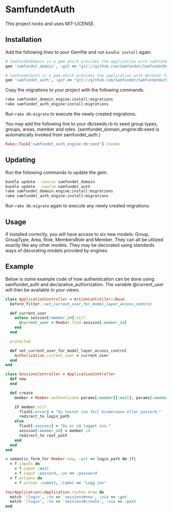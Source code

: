 # SamfundetAuth

This project rocks and uses MIT-LICENSE.

## Installation

Add the following lines to your Gemfile and run `bundle install` again.

```ruby
# SamfundetDomain is a gem which provides the application with samfundets domain models.
gem 'samfundet_domain', :git => "git://github.com/Samfundet/SamfundetDomain.git"

# SamfundetAuth is a gem which provides the application with methods for authenticating against mdb2.
gem 'samfundet_auth', :git => "git://github.com/Samfundet/SamfundetAuth.git"
```

Copy the migrations to your project with the following commands.

```bash
rake samfundet_domain_engine:install:migrations
rake samfundet_auth_engine:install:migrations
```

Run `rake db:migrate` to execute the newly created migrations.

You may add the following line to your db/seeds.rb to seed group types, groups, areas, member
and roles. (samfundet_domain_engine:db:seed is automatically invoked from samfundet_auth.)

```ruby
Rake::Task['samfundet_auth_engine:db:seed'].invoke
```

## Updating

Run the following commands to update the gem.

```bash
bundle update --source samfundet_domain
bundle update --source samfundet_auth
rake samfundet_domain_engine:install:migrations
rake samfundet_auth_engine:install:migrations
```

Run `rake db:migrate` again to execute any newly created migrations.

## Usage

If installed correctly, you will have access to six new models: Group, GroupType, Area, Role,
MembersRole and Member. They can all be utilized exactly like any other models. They may be
decorated using standards ways of decorating models provided by engines.

## Example

Below is some example code of how authentication can be done using samfundet_auth and
declarative_authorization. The variable @current_user will then be available in your views.

```ruby
class ApplicationController < ActionController::Base
  before_filter :set_current_user_for_model_layer_access_control

  def current_user
    unless session[:member_id].nil?
      @current_user = Member.find session[:member_id]
    end
  end

  protected

  def set_current_user_for_model_layer_access_control
    Authorization.current_user = current_user
  end
end
```

```ruby
class SessionsController < ApplicationController
  def new
  end

  def create
    member = Member.authenticate params[:member][:mail], params[:member][:passord]

    if member.nil?
      flash[:error] = "Du tastet inn feil brukernavn eller passord."
      redirect_to login_path
    else
      flash[:success] = "Du er nå logget inn."
      session[:member_id] = member.id
      redirect_to root_path
    end
  end
end
```

```ruby
= semantic_form_for Member.new, :url => login_path do |f|
  = f.inputs do
    = f.input :mail
    = f.input :passord, :as => :password
  = f.actions do
    = f.action :submit, :label => "Logg inn"
```

```ruby
YourApplication::Application.routes.draw do
  match '/login', :to => 'sessions#new', :via => :get
  match '/login', :to => 'sessions#create', :via => :post
end
```